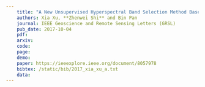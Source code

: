 ```yaml
---
    title: "A New Unsupervised Hyperspectral Band Selection Method Based on Multi-objective Optimization"
    authors: Xia Xu, **Zhenwei Shi** and Bin Pan
    journal: IEEE Geoscience and Remote Sensing Letters (GRSL)
    pub_date: 2017-10-04
    pdf: 
    arxiv: 
    code: 
    page: 
    demo: 
    paper: https://ieeexplore.ieee.org/document/8057978
    bibtex: /static/bib/2017_xia_xu_a.txt
    data:
---
```

    